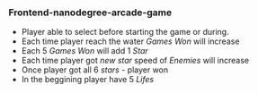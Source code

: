 ### Frontend-nanodegree-arcade-game

* Player able to select before starting the game or during.
* Each time player reach the water _Games Won_ will increase 
* Each 5 _Games Won_ will add 1 _Star_
* Each time player got _new star_ speed of _Enemies_ will increase
* Once player got all 6 _stars_ - player won
* In the beggining player have 5 _Lifes_
